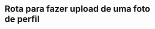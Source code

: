 #  Rota para fazer upload de uma foto de perfil

<api-endpoint openapi-path="../../specifications/shapeUpSwagger2.json" method="PUT" endpoint="/v1/Profile/uploadProfilePicture"/>